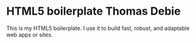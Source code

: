 # HTML5 boilerplate Thomas Debie
This is my HTML5 boilerplate. I use it to build fast, robust, and adaptable web apps or sites.
